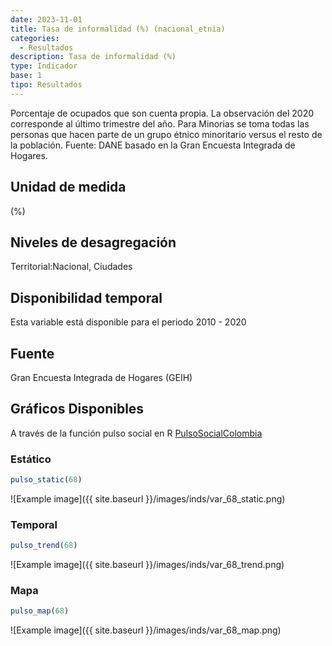 ```yaml
---
date: 2023-11-01
title: Tasa de informalidad (%) (nacional_etnia)
categories:
  - Resultados
description: Tasa de informalidad (%)
type: Indicador
base: 1
tipo: Resultados
--- 
```


Porcentaje de ocupados que son cuenta propia. La observación del 2020 corresponde al último trimestre del año. Para Minorias se toma todas las personas que hacen parte de un grupo étnico minoritario versus el resto de la población.
Fuente: DANE basado en la Gran Encuesta Integrada de Hogares.

## Unidad de medida
(%)

## Niveles de desagregación
Territorial:Nacional, Ciudades

## Disponibilidad temporal
Esta variable está disponible para el periodo 2010 - 2020

## Fuente
Gran Encuesta Integrada de Hogares (GEIH)

## Gráficos Disponibles

A través de la función pulso social en R [PulsoSocialColombia](https://github.com/pulsosocialcolombia/PulsoSocialColombia)

### Estático

``` R
pulso_static(68)
```

![Example image]({{ site.baseurl }}/images/inds/var_68_static.png)

### Temporal

``` R
pulso_trend(68)
```

![Example image]({{ site.baseurl }}/images/inds/var_68_trend.png)

### Mapa

``` R
pulso_map(68)
```

![Example image]({{ site.baseurl }}/images/inds/var_68_map.png)